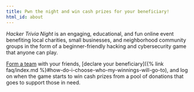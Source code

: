 ```yaml
---
title: Pwn the night and win cash prizes for your beneficiary!
html_id: about
---
```


<dfn>Hacker Trivia Night</dfn> is an engaging, educational, and fun online event benefiting local charities, small businesses, and neighborhood community groups in the form of a beginner-friendly hacking and cybersecurity game that anyone can play.

[Form a team](https://ctf.techlearningcollective.com/index.php?page=registration) with your friends, [declare your beneficiary]({% link faq/index.md %}#how-do-i-choose-who-my-winnings-will-go-to), and log on when the game starts to win cash prizes from a pool of donations that goes to support those in need.
